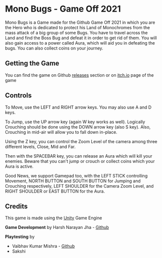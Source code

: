 # Mono Bugs - Game Off 2021

Mono Bugs is a Game made for the Github Game Off 2021 in which you are the Hero who is dedicated to protect his Land of Monochromes from the mass attack of a big group of some Bugs. You have to travel across the Land and find the Boss Bug and defeat it in order to get rid of them. You will also gain access to a power called Aura, which will aid you in defeating the bugs. You can also collect coins on your journey.

## Getting the Game
You can find the game on Github [releases](https://github.com/HarshNarayanJha/Game-Off-2021/releases/tag/v1.0.0) section or on [itch.io](https://harshnarayanjha.itch.io/mono-bugs) page of the game

## Controls
To Move, use the LEFT and RIGHT arrow keys. You may also use A and D keys.

To Jump, use the UP arrow key (again W key works as well). Logically Crouching should be done using the DOWN arrow key (also S key). Also, Crouching in mid-air will allow you to fall down in-place.

Using the Z key, you can control the Zoom Level of the camera among three different levels, Close, Mid and Far.

Then with the SPACEBAR key, you can release an Aura which will kill your enemies. Beware that you can't jump or crouch or collect coins which your Aura is active.

Good News, we support Gamepad too, with the LEFT STICK controlling Movement, NORTH BUTTON and SOUTH BUTTON for Jumping and Crouching respectively, LEFT SHOULDER for the Camera Zoom Level, and RIGHT SHOULDER or EAST BUTTON for the Aura.

## Credits
This game is made using the [Unity](https://unity.com/) Game Engine

**Game Development** by Harsh Narayan Jha - [Github](https://github.com/HarshNarayanJha/)

**Playtesting** by
 - Vaibhav Kumar Mishra - [Github](https://github.com/VaibhavKrMishr)
 - Sakshi
